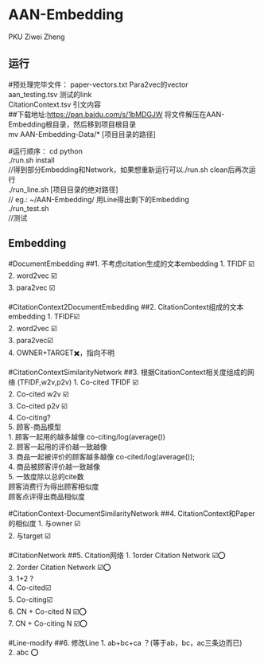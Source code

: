 AAN-Embedding
================
PKU Ziwei Zheng

运行
-----
#预处理完毕文件：
paper-vectors.txt Para2vec的vector<br>
aan_testing.tsv 测试的link<br>
CitationContext.tsv 引文内容<br>
##下载地址:https://pan.baidu.com/s/1bMDGJW
将文件解压在AAN-Embedding根目录，然后移到项目根目录<br>
mv AAN-Embedding-Data/* [项目目录的路径]<br>

#运行顺序：
cd python<br>
./run.sh install<br>
                    //得到部分Embedding和Network，如果想重新运行可以./run.sh clean后再次运行<br>
./run_line.sh [项目目录的绝对路径]<br>
                    // eg.: ~/AAN-Embedding/  用Line得出剩下的Embedding<br>
./run_test.sh<br>
                    //测试<br>

Embedding
-------
#DocumentEmbedding
##1. 不考虑citation生成的文本embedding
    1. TFIDF ☑️<br>
    2. word2vec ☑️<br>
    3. para2vec ☑️<br>

#CitationContext2DocumentEmbedding
##2. CitationContext组成的文本embedding
    1.  TFIDF☑️<br>
    2. word2vec ☑️<br>
    3. para2vec☑️<br>
    4. OWNER+TARGET✖️，指向不明<br>

#CitationContextSimilarityNetwork
##3. 根据CitationContext相关度组成的网络 (TFIDF,w2v,p2v)
    1. Co-cited TFIDF ☑️<br>
    2. Co-cited w2v ☑️<br>
    3. Co-cited p2v ☑️<br>
    4. Co-citing?<br>
    5. 顾客-商品模型<br>
        1. 顾客一起用的越多越像 co-citing/log(average())<br>
        2. 顾客一起用的评价越一致越像<br>
        3. 商品一起被评价的顾客越多越像 co-cited/log(average());<br>
        4. 商品被顾客评价越一致越像<br>
        5. 一致度除以总的cite数<br>
        顾客消费行为得出顾客相似度<br>
        顾客点评得出商品相似度<br>

#CitationContext-DocumentSimilarityNetwork
##4. CitationContext和Paper 的相似度
    1. 与owner ☑️<br>
    2. 与target ☑️<br>

#CitationNetwork
##5. Citation网络
    1. 1order Citation Network ☑️⭕️<br>
    2. 2order Citation Network ☑️⭕️<br>
    3. 1+2 ?<br>
    4. Co-cited☑️<br>
    5. Co-citing☑️<br>
    6. CN + Co-cited N ☑️⭕️<br>
    7. CN + Co-citing N ☑️⭕️<br>

#Line-modify
##6. 修改Line
    1. ab+bc+ca ？(等于ab，bc，ac三条边而已)<br>
    2. abc ⭕️<br>
